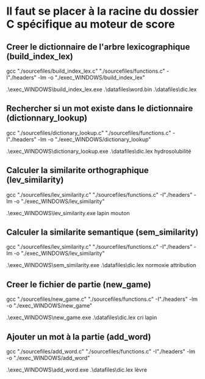 # Il faut se placer à la racine du dossier C spécifique au moteur de score

## Creer le dictionnaire de l'arbre lexicographique (build_index_lex)
gcc "./sourcefiles/build_index_lex.c" "./sourcefiles/functions.c" -I"./headers" -lm -o "./exec_WINDOWS/build_index_lex"

.\exec_WINDOWS\build_index_lex.exe .\datafiles\word.bin .\datafiles\dic.lex

## Rechercher si un mot existe dans le dictionnaire (dictionnary_lookup)
gcc "./sourcefiles/dictionary_lookup.c" "./sourcefiles/functions.c" -I"./headers" -lm -o "./exec_WINDOWS/dictionary_lookup"

.\exec_WINDOWS\dictionary_lookup.exe .\datafiles\dic.lex hydrosolubilité

## Calculer la similarite orthographique (lev_similarity)
gcc "./sourcefiles/lev_similarity.c" "./sourcefiles/functions.c" -I"./headers" -lm -o "./exec_WINDOWS/lev_similarity"

.\exec_WINDOWS\lev_similarity.exe lapin mouton   

## Calculer la similarite semantique (sem_similarity)
gcc "./sourcefiles/lev_similarity.c" "./sourcefiles/functions.c" -I"./headers" -lm -o "./exec_WINDOWS/lev_similarity"

.\exec_WINDOWS\sem_similarity.exe .\datafiles\dic.lex normoxie attribution

## Creer le fichier de partie (new_game)
gcc "./sourcefiles/new_game.c" "./sourcefiles/functions.c" -I"./headers" -lm -o "./exec_WINDOWS/new_game"

.\exec_WINDOWS\new_game.exe .\datafiles\dic.lex cri lapin

## Ajouter un mot à la partie (add_word)
gcc "./sourcefiles/add_word.c" "./sourcefiles/functions.c" -I"./headers" -lm -o "./exec_WINDOWS/add_word"

.\exec_WINDOWS\add_word.exe .\datafiles\dic.lex lèvre